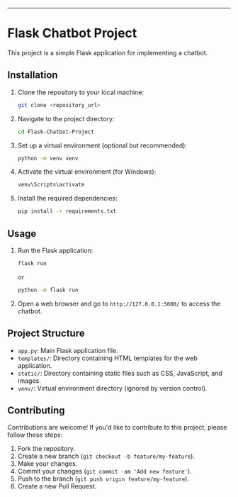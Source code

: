 ---

# Flask Chatbot Project

This project is a simple Flask application for implementing a chatbot.

## Installation

1. Clone the repository to your local machine:

    ```bash
    git clone <repository_url>
    ```

2. Navigate to the project directory:

    ```bash
    cd Flask-Chatbot-Project
    ```

3. Set up a virtual environment (optional but recommended):

    ```bash
    python -m venv venv
    ```

4. Activate the virtual environment (for Windows):

    ```bash
    venv\Scripts\activate
    ```

5. Install the required dependencies:

    ```bash
    pip install -r requirements.txt
    ```

## Usage

1. Run the Flask application:

    ```bash
    flask run
    ```

   or

    ```bash
    python -m flask run
    ```

2. Open a web browser and go to `http://127.0.0.1:5000/` to access the chatbot.

## Project Structure

- `app.py`: Main Flask application file.
- `templates/`: Directory containing HTML templates for the web application.
- `static/`: Directory containing static files such as CSS, JavaScript, and images.
- `venv/`: Virtual environment directory (ignored by version control).

## Contributing

Contributions are welcome! If you'd like to contribute to this project, please follow these steps:

1. Fork the repository.
2. Create a new branch (`git checkout -b feature/my-feature`).
3. Make your changes.
4. Commit your changes (`git commit -am 'Add new feature'`).
5. Push to the branch (`git push origin feature/my-feature`).
6. Create a new Pull Request.
